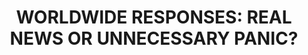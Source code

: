 ---
title:  "WORLDWIDE RESPONSES: REAL NEWS OR UNNECESSARY PANIC?"
category: ['media']
classes: ['embed','iframe']
excerpt: "Soviet censorship and Western media versus radioactive fallout."
description: "While Chernobyl was a single event in a single location, it impacted people around the world. In this piece, the reactions of various news agencies around the world are compared to the amount of radioactive fallout seen in those counties. This question is quite telling of the Soviet misinformation and censorship efforts, as news of the disaster took far longer to reach the Soviet citizens, and the little news they did receive did not give enough detail to aid their safety."
header: 
    # overlay_image: assets/images/martinez.png
    teaser: assets/images/martinez.png
contributors:
    - name: Noah Martinez
      bio: "Noah Martinez is a first year student at Swarthmore College. He is from Claremont California and attended the Webb School of California for high school. He has been interested in Cold War-Era USSR for several years, and this work was a showcase of the years of study."
embed:
    type: storymap
    id: ca1a5ad6c685dbbd20f882f5aa9497a1
    title: noah-martinez-installation 
    url: https://uploads.knightlab.com/storymapjs/ca1a5ad6c685dbbd20f882f5aa9497a1/noah-martinez-installation/index.html
---